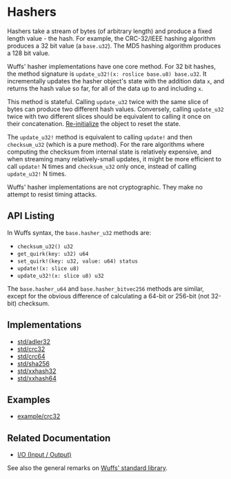 # Hashers

Hashers take a stream of bytes (of arbitrary length) and produce a fixed length
value - the hash. For example, the CRC-32/IEEE hashing algorithm produces a 32
bit value (a `base.u32`). The MD5 hashing algorithm produces a 128 bit value.

Wuffs' hasher implementations have one core method. For 32 bit hashes, the
method signature is `update_u32!(x: roslice base.u8) base.u32`. It
incrementally updates the hasher object's state with the addition data `x`, and
returns the hash value so far, for all of the data up to and including `x`.

This method is stateful. Calling `update_u32` twice with the same slice of
bytes can produce two different hash values. Conversely, calling `update_u32`
twice with two different slices should be equivalent to calling it once on
their concatenation. [Re-initialize](/doc/note/initialization.md) the object to
reset the state.

The `update_u32!` method is equivalent to calling `update!` and then
`checksum_u32` (which is a pure method). For the rare algorithms where
computing the checksum from internal state is relatively expensive, and when
streaming many relatively-small updates, it might be more efficient to call
`update!` N times and `checksum_u32` only once, instead of calling
`update_u32!` N times.

Wuffs' hasher implementations are not cryptographic. They make no attempt to
resist timing attacks.


## API Listing

In Wuffs syntax, the `base.hasher_u32` methods are:

- `checksum_u32() u32`
- `get_quirk(key: u32) u64`
- `set_quirk!(key: u32, value: u64) status`
- `update!(x: slice u8)`
- `update_u32!(x: slice u8) u32`

The `base.hasher_u64` and `base.hasher_bitvec256` methods are similar, except
for the obvious difference of calculating a 64-bit or 256-bit (not 32-bit)
checksum.


## Implementations

- [std/adler32](/std/adler32)
- [std/crc32](/std/crc32)
- [std/crc64](/std/crc64)
- [std/sha256](/std/sha256)
- [std/xxhash32](/std/xxhash32)
- [std/xxhash64](/std/xxhash64)


## Examples

- [example/crc32](/example/crc32)


## Related Documentation

- [I/O (Input / Output)](/doc/note/io-input-output.md)

See also the general remarks on [Wuffs' standard library](/doc/std/README.md).
